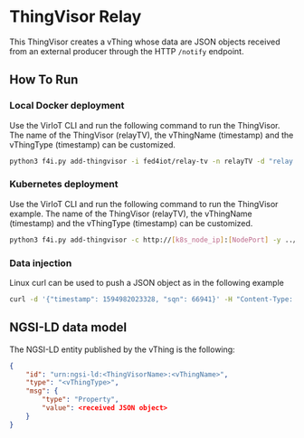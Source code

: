 # ThingVisor Relay

This ThingVisor creates a vThing whose data are JSON objects received from an external producer through the HTTP `/notify` endpoint.

## How To Run

### Local Docker deployment

Use the VirIoT CLI and run the following command to run the ThingVisor. The name of the ThingVisor (relayTV), the vThingName (timestamp) and the vThingType (timestamp) can be customized.

```bash
python3 f4i.py add-thingvisor -i fed4iot/relay-tv -n relayTV -d "relay thingvisor in japan" -p "{'vThingName':'timestamp','vThingType':'timestamp'}"
```

### Kubernetes deployment

Use the VirIoT CLI and run the following command to run the ThingVisor example.  The name of the ThingVisor (relayTV), the vThingName (timestamp) and the vThingType (timestamp) can be customized.

```bash
python3 f4i.py add-thingvisor -c http://[k8s_node_ip]:[NodePort] -y ../yaml/thingVisor-relay.yaml -n relayTV -d "relay thingvisor in japan" -p "{'vThingName':'timestamp','vThingType':'timestamp'}"
```

### Data injection
Linux curl can be used to push a JSON object as in the following example

```bash
curl -d '{"timestamp": 1594982023328, "sqn": 66941}' -H "Content-Type: application/json" -X POST http://<ThingVisorIP:ThingVisorPort>/notify
```

## NGSI-LD data model
 
The NGSI-LD entity published by the vThing is the following:

```json
{
    "id": "urn:ngsi-ld:<ThingVisorName>:<vThingName>",
    "type": "<vThingType>",
    "msg": {
        "type": "Property",
        "value": <received JSON object>
    }
}
```
